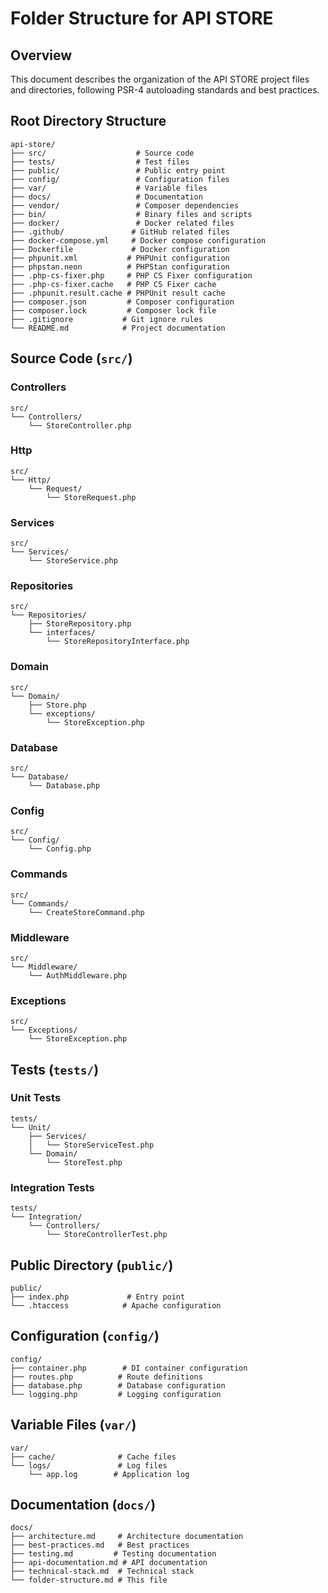 # Folder Structure for API STORE

## Overview
This document describes the organization of the API STORE project files and directories, following PSR-4 autoloading standards and best practices.

## Root Directory Structure
```
api-store/
├── src/                    # Source code
├── tests/                  # Test files
├── public/                 # Public entry point
├── config/                 # Configuration files
├── var/                    # Variable files
├── docs/                   # Documentation
├── vendor/                 # Composer dependencies
├── bin/                    # Binary files and scripts
├── docker/                 # Docker related files
├── .github/               # GitHub related files
├── docker-compose.yml     # Docker compose configuration
├── Dockerfile             # Docker configuration
├── phpunit.xml           # PHPUnit configuration
├── phpstan.neon          # PHPStan configuration
├── .php-cs-fixer.php     # PHP CS Fixer configuration
├── .php-cs-fixer.cache   # PHP CS Fixer cache
├── .phpunit.result.cache # PHPUnit result cache
├── composer.json         # Composer configuration
├── composer.lock         # Composer lock file
├── .gitignore           # Git ignore rules
└── README.md            # Project documentation
```

## Source Code (`src/`)

### Controllers
```
src/
└── Controllers/
    └── StoreController.php
```

### Http
```
src/
└── Http/
    └── Request/
        └── StoreRequest.php
```

### Services
```
src/
└── Services/
    └── StoreService.php
```

### Repositories
```
src/
└── Repositories/
    ├── StoreRepository.php
    └── interfaces/
        └── StoreRepositoryInterface.php
```

### Domain
```
src/
└── Domain/
    ├── Store.php
    └── exceptions/
        └── StoreException.php
```

### Database
```
src/
└── Database/
    └── Database.php
```

### Config
```
src/
└── Config/
    └── Config.php
```

### Commands
```
src/
└── Commands/
    └── CreateStoreCommand.php
```

### Middleware
```
src/
└── Middleware/
    └── AuthMiddleware.php
```

### Exceptions
```
src/
└── Exceptions/
    └── StoreException.php
```

## Tests (`tests/`)

### Unit Tests
```
tests/
└── Unit/
    ├── Services/
    │   └── StoreServiceTest.php
    └── Domain/
        └── StoreTest.php
```

### Integration Tests
```
tests/
└── Integration/
    └── Controllers/
        └── StoreControllerTest.php
```

## Public Directory (`public/`)

```
public/
├── index.php             # Entry point
└── .htaccess            # Apache configuration
```

## Configuration (`config/`)

```
config/
├── container.php        # DI container configuration
├── routes.php          # Route definitions
├── database.php        # Database configuration
└── logging.php         # Logging configuration
```

## Variable Files (`var/`)

```
var/
├── cache/              # Cache files
└── logs/               # Log files
    └── app.log        # Application log
```

## Documentation (`docs/`)

```
docs/
├── architecture.md     # Architecture documentation
├── best-practices.md   # Best practices
├── testing.md         # Testing documentation
├── api-documentation.md # API documentation
├── technical-stack.md  # Technical stack
└── folder-structure.md # This file
```
